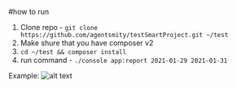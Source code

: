 #how to run

1. Clone repo - ```git clone https://github.com/agentsmity/testSmartProject.git ~/test```
2. Make shure that you have composer v2
3. ```cd ~/test && composer install```
4. run command - ```./console app:report 2021-01-29 2021-01-31```

Example:
![alt text](https://i.imgur.com/zENejCt.png)